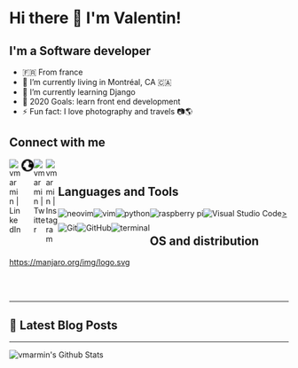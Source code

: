 # Hi there 👋 I'm Valentin!

## I'm a Software developer

- 🇫🇷 From france
- 📍 I’m currently living in Montréal, CA 🇨🇦
- 🌱 I’m currently learning Django
- 🥅 2020 Goals: learn front end development
- ⚡ Fun fact: I love photography and travels 📷🌎

## Connect with me

[<img align="left" alt="vmarmin | LinkedIn" width="22px" src="https://cdn.jsdelivr.net/npm/simple-icons@v3/icons/linkedin.svg" />][linkedin]
[<img align="left" alt="www.talesofwanders.com" width="22px" src="https://raw.githubusercontent.com/iconic/open-iconic/master/svg/globe.svg" />][website]
[<img align="left" alt="vmarmin | Twitter" width="22px" src="https://cdn.jsdelivr.net/npm/simple-icons@v3/icons/twitter.svg" />][twitter]
[<img align="left" alt="vmarmin | Instagram" width="22px" src="https://cdn.jsdelivr.net/npm/simple-icons@v3/icons/instagram.svg" />][instagram]

<br />

## Languages and Tools
[<img align="left" alt="neovim" height="26px" src="https://cdn.svgporn.com/logos/neovim.svg" />>][linkedin]
[<img align="left" alt="vim" height="26px" src="https://cdn.svgporn.com/logos/vim.svg" />][linkedin]
[<img align="left" alt="python" height="26px" src="https://cdn.svgporn.com/logos/python.svg" />][linkedin]
[<img align="left" alt="raspberry pi" height="26px" src="https://cdn.svgporn.com/logos/raspberry-pi.svg" />][linkedin]
[<img align="left" alt="Visual Studio Code" height="26px" src="https://cdn.svgporn.com/logos/visual-studio-code.svg" />][linkedin]
[<img align="left" alt="Git" height="26px" src="https://cdn.svgporn.com/logos/git-icon.svg" />][linkedin]
[<img align="left" alt="GitHub" height="26px" src="https://cdn.svgporn.com/logos/github-icon.svg" />][linkedin]
[<img align="left" alt="terminal" height="26px" src="https://cdn.svgporn.com/logos/terminal.svg" />][linkedin]

## OS and distribution

https://manjaro.org/img/logo.svg

<br />
<br />

---

## 📕 Latest Blog Posts
<!-- BLOG-POST-LIST:START -->
<!-- BLOG-POST-LIST:END -->

---

<img align="left" alt="vmarmin's Github Stats" src="https://github-readme-stats.vercel.app/api?username=vmarmin&show_icons=true&hide_border=true&count_private=true" />

[website]: https://talesofwanders.com
[twitter]: https://twitter.com/vmarmin
[youtube]: https://youtube.com/vmarmin
[instagram]: https://instagram.com/valentin.mrmn
[linkedin]: https://linkedin.com/in/valentin-marmin

